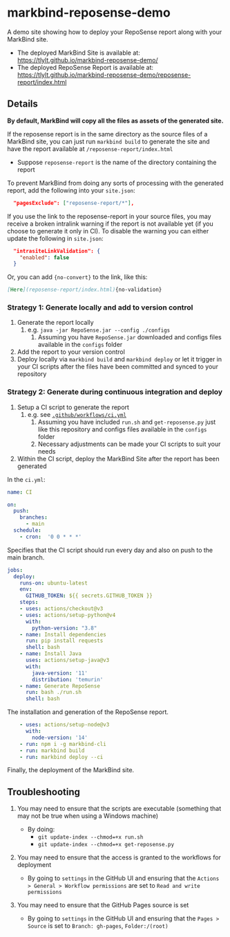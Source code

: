# markbind-reposense-demo

A demo site showing how to deploy your RepoSense report along with your MarkBind site.
- The deployed MarkBind Site is available at: https://tlylt.github.io/markbind-reposense-demo/
- The deployed RepoSense Report is available at: https://tlylt.github.io/markbind-reposense-demo/reposense-report/index.html

## Details

**By default, MarkBind will copy all the files as assets of the generated site.**

If the reposense report is in the same directory as the source files of a MarkBind site, you can just run `markbind build` to generate the site and have the report available at `/reposense-report/index.html`

- Suppose `reposense-report` is the name of the directory containing the report

To prevent MarkBind from doing any sorts of processing with the generated report, add the following into your `site.json`:

```json
  "pagesExclude": ["reposense-report/*"],
```

If you use the link to the reposense-report in your source files, you may receive a broken intralink warning if the report is not available yet (if you choose to generate it only in CI). To disable the warning you can either update the following in `site.json`:
```json
  "intrasiteLinkValidation": {
    "enabled": false
  }
```

Or, you can add `{no-convert}` to the link, like this:
```md
[Here](reposense-report/index.html){no-validation}
```
### Strategy 1: Generate locally and add to version control

1. Generate the report locally
   1. e.g. `java -jar RepoSense.jar --config ./configs`
      1. Assuming you have `RepoSense.jar` downloaded and configs files available in the `configs` folder
1. Add the report to your version control
1. Deploy locally via `markbind build` and `markbind deploy` or let it trigger in your CI scripts after the files have been committed and synced to your repository

### Strategy 2: Generate during continuous integration and deploy

1. Setup a CI script to generate the report
   1. e.g. see [`.github/workflows/ci.yml`](.github/workflows/ci.yml)
      1. Assuming you have included `run.sh` and `get-reposense.py` just like this repository and configs files available in the `configs` folder
      1. Necessary adjustments can be made your CI scripts to suit your needs
1. Within the CI script, deploy the MarkBind Site after the report has been generated

In the `ci.yml`:

```yaml
name: CI

on: 
  push:
    branches:
      - main
  schedule:
    - cron:  '0 0 * * *'
```
Specifies that the CI script should run every day and also on push to the main branch.

```yaml
jobs:
  deploy:
    runs-on: ubuntu-latest
    env:
      GITHUB_TOKEN: ${{ secrets.GITHUB_TOKEN }}
    steps:
    - uses: actions/checkout@v3
    - uses: actions/setup-python@v4
      with:
        python-version: "3.8"
    - name: Install dependencies
      run: pip install requests
      shell: bash
    - name: Install Java
      uses: actions/setup-java@v3
      with:
        java-version: '11'
        distribution: 'temurin'
    - name: Generate RepoSense
      run: bash ./run.sh
      shell: bash
```
The installation and generation of the RepoSense report.

```yaml
    - uses: actions/setup-node@v3
      with:
        node-version: '14'
    - run: npm i -g markbind-cli
    - run: markbind build
    - run: markbind deploy --ci
```
Finally, the deployment of the MarkBind site.

## Troubleshooting

1. You may need to ensure that the scripts are executable (something that may not be true when using a Windows machine)
   - By doing:
     - `git update-index --chmod=+x run.sh`
     - `git update-index --chmod=+x get-reposense.py`

1. You may need to ensure that the access is granted to the workflows for deployment
   - By going to `settings` in the GitHub UI and ensuring that the `Actions > General > Workflow permissions` are set to `Read and write permissions`

1. You may need to ensure that the GitHub Pages source is set
   - By going to `settings` in the GitHub UI and ensuring that the `Pages > Source` is set to `Branch: gh-pages`, `Folder:/(root)`
